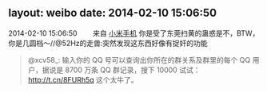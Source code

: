 layout: weibo
date: 2014-02-10 15:06:50
---
<meta name="referrer" content="no-referrer" />

2014-02-10 15:06:50  &nbsp;&nbsp;&nbsp;&nbsp;&nbsp;&nbsp; 来自 <a href="http://app.weibo.com/t/feed/22zMnn" rel="nofollow">小米手机</a>
你是受了东莞扫黄的蛊惑是不，BTW，你是几圆档～//@52Hz的走兽:突然发现这东西好像有捉奸的功能
>  @xcv58_: 输入你的 QQ 号可以查询出你所在的群关系及群里的每个 QQ 用户，据说是 8700 万条 QQ 群记录，搜下 10000 试试： http://t.cn/8FURh5q 这个太牛了。 ​​​
